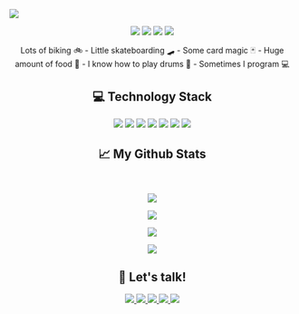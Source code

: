 <p align="center">
 
</p align="center">
<img src="https://user-images.githubusercontent.com/4492972/121400146-9c6c8100-c92d-11eb-9b4f-4a4b32ebfd6f.png"/>

<p align="center">
 
 <img src="https://badges.pufler.dev/visits/marcherdiego/marcherdiego"/> 
 <img src="https://badges.pufler.dev/years/marcherdiego"/>
 <img src="https://badges.pufler.dev/repos/marcherdiego"/>
 <img src="https://badges.pufler.dev/commits/monthly/marcherdiego" />

</p>

<p align="center">
Lots of biking 🚲 - 
Little skateboarding 🛹 - 
Some card magic 🃏 - 
Huge amount of food 🥩 - 
I know how to play drums 🥁 - 
Sometimes I program 💻
</p>  

<h2 align="center">💻 Technology Stack</h2>

<p align="center">
  <img src="https://img.shields.io/badge/Kotlin-0095D5?style=flat-square&logo=kotlin&logoColor=white"/>
  <img src="https://img.shields.io/badge/-java-F89820?style=flat-square&logo=java"/>
  <img src="https://img.shields.io/badge/-Flutter-02569B?style=flat-square&logo=flutter"/>
  <img src="https://img.shields.io/badge/-C++-00599C?style=flat-square&logo=c"/>
  <img src="https://img.shields.io/badge/-MySQL-black?style=flat-square&logo=mysql"/>
  <img src="https://img.shields.io/badge/-Git-black?style=flat-square&logo=git"/>
  <img src="https://img.shields.io/badge/-GitHub-black?style=flat-square&logo=github"/>
</p>


<h2 align="center">📈 My Github Stats</h2>
 
<br>

<p align = "center">
 <img src="https://activity-graph.herokuapp.com/graph?username=marcherdiego&theme=redical">
</p> 

<p align = "center">
  <img  src = "https://github-readme-stats.vercel.app/api?username=marcherdiego&show_icons=true&theme=radical&line_height=27">
</p>

<p align = "center">
 <img  src="https://github-readme-streak-stats.herokuapp.com/?user=marcherdiego&show_icons=true&locale=en&layout=compact&theme=radical&line_height=0" />
</p>

<p align = "center">
  <img src = "https://github-readme-stats.vercel.app/api/top-langs/?username=marcherdiego&theme=radical&langs_count=6&layout=compact">
</p> 

<h2 align="center">👋 Let's talk!</h2>
  
<p align = "center">
<a href="https://www.instagram.com/diegomarcher/">
  <img src="https://img.shields.io/badge/-diegomarcher-purple?style=flat-square&logo=instagram&logoColor=white&link=https://www.instagram.com/diegomarcher/"/>
</a>
<a href="mailto:diego@marcher.com.uy">
  <img src="https://img.shields.io/badge/-Mail-c14438?style=flat-square&logo=Gmail&logoColor=white&link=mailto:diego@marcher.com.uy"/>
</a>
<a href="https://www.linkedin.com/in/diego-marcher/">
  <img src="https://img.shields.io/badge/-Diego Marcher-blue?style=flat-square&logo=Linkedin&logoColor=white&link=https://www.linkedin.com/in/diego-marcher/"/>
</a>
<a href="https://twitter.com/MemphisDrums">
 <img src="https://img.shields.io/badge/-MemphisDrums-blue?style=flat-square&logo=twitter&logoColor=white&link=https://twitter.com/MemphisDrums"/>
</a>
<a href="https://www.youtube.com/user/MemphisDrums">
 <img src="https://img.shields.io/badge/-MemphisDrums-CC0000?style=flat-square&logo=youtube&logoColor=white&link=https://www.youtube.com/user/MemphisDrums"/>
</a>
</p>
